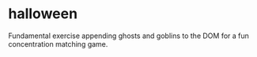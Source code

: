 # halloween
Fundamental exercise appending ghosts and goblins to the DOM for a fun concentration matching game.
